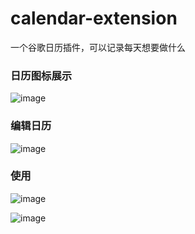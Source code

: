 # calendar-extension
一个谷歌日历插件，可以记录每天想要做什么

### 日历图标展示
![image](https://github.com/user-attachments/assets/d6afdac4-a402-4a66-bad8-07d077a05ca5)


### 编辑日历
![image](https://github.com/user-attachments/assets/c81cb74a-348b-4c90-90f6-ebc5d18987d3)

### 使用
![image](https://github.com/user-attachments/assets/4ec31f0f-cf66-447c-89d0-a5c27db1c560)

![image](https://github.com/user-attachments/assets/f9401397-8122-4b7e-99b0-131337e0feb9)



